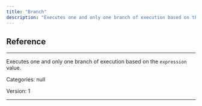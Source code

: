 ```yaml
---
title: "Branch"
description: "Executes one and only one branch of execution based on the `expression` value."
---
```

## Reference
<hr />

Executes one and only one branch of execution based on the `expression` value.

Categories: null

Version: 1

<hr />






